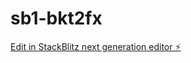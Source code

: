 # sb1-bkt2fx

[Edit in StackBlitz next generation editor ⚡️](https://stackblitz.com/~/github.com/enduredevelopment/sb1-bkt2fx)